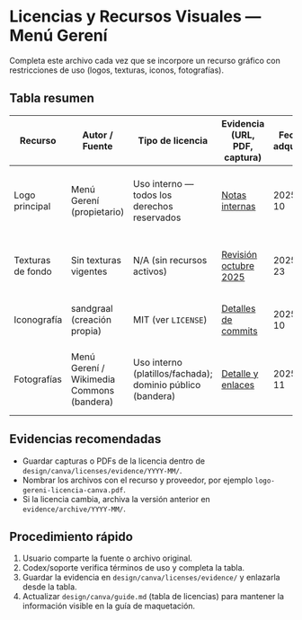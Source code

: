 # Licencias y Recursos Visuales — Menú Gerení

Completa este archivo cada vez que se incorpore un recurso gráfico con restricciones de uso (logos, texturas, iconos, fotografías).

## Tabla resumen

| Recurso | Autor / Fuente | Tipo de licencia | Evidencia (URL, PDF, captura) | Fecha de adquisición | Notas |
|---------|----------------|------------------|-------------------------------|----------------------|-------|
| Logo principal | Menú Gerení (propietario) | Uso interno — todos los derechos reservados | [Notas internas](evidence/2025-10/logo-gereni.md) | 2025-10-10 | Preparar versión en blanco cuando se reciba vector maestro. |
| Texturas de fondo | Sin texturas vigentes | N/A (sin recursos activos) | [Revisión octubre 2025](evidence/2025-10/textures-status.md) | 2025-10-23 | Registrar origen/licencia antes de integrar una textura nueva. |
| Iconografía | sandgraal (creación propia) | MIT (ver `LICENSE`) | [Detalles de commits](evidence/2025-10/icon-set.md) | 2025-10-10 | Vectores personalizados en `assets/icons/`. |
| Fotografías | Menú Gerení / Wikimedia Commons (bandera) | Uso interno (platillos/fachada); dominio público (bandera) | [Detalle y enlaces](evidence/2025-10/photos.md) | 2025-10-11 | Confirmar créditos externos al publicar material promocional. |

## Evidencias recomendadas
- Guardar capturas o PDFs de la licencia dentro de `design/canva/licenses/evidence/YYYY-MM/`.
- Nombrar los archivos con el recurso y proveedor, por ejemplo `logo-gereni-licencia-canva.pdf`.
- Si la licencia cambia, archiva la versión anterior en `evidence/archive/YYYY-MM/`.

## Procedimiento rápido
1. Usuario comparte la fuente o archivo original.
2. Codex/soporte verifica términos de uso y completa la tabla.
3. Guardar la evidencia en `design/canva/licenses/evidence/` y enlazarla desde la tabla.
4. Actualizar `design/canva/guide.md` (tabla de licencias) para mantener la información visible en la guía de maquetación.
